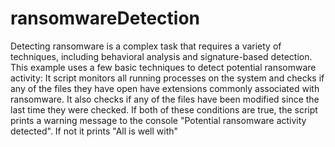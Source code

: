 ﻿# ransomwareDetection
 Detecting ransomware is a complex task that requires a variety of techniques, including behavioral analysis and signature-based detection.
 This example uses a few basic techniques to detect potential ransomware activity:
It script monitors all running processes on the system and checks if any of the files they have open have extensions commonly associated with ransomware.
It also checks if any of the files have been modified since the last time they were checked.
If both of these conditions are true, the script prints a warning message to the console "Potential ransomware activity detected".
If not it prints "All is well with"

